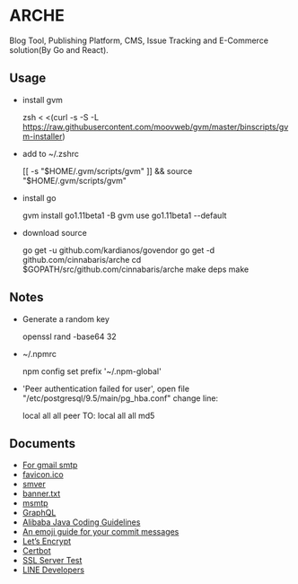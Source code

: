 # ARCHE

 Blog Tool, Publishing Platform, CMS, Issue Tracking and E-Commerce solution(By Go and React).

## Usage

-   install gvm


    zsh < <(curl -s -S -L https://raw.githubusercontent.com/moovweb/gvm/master/binscripts/gvm-installer)

-   add to ~/.zshrc


    [[ -s "$HOME/.gvm/scripts/gvm" ]] && source "$HOME/.gvm/scripts/gvm"

-   install go


    gvm install go1.11beta1 -B
    gvm use go1.11beta1 --default

-   download source


    go get -u github.com/kardianos/govendor
    go get -d github.com/cinnabaris/arche
    cd $GOPATH/src/github.com/cinnabaris/arche
    make deps
    make

## Notes

-   Generate a random key


    openssl rand -base64 32

-   ~/.npmrc


    npm config set prefix '~/.npm-global'

-   'Peer authentication failed for user', open file "/etc/postgresql/9.5/main/pg_hba.conf" change line:


    local   all             all                                     peer
    TO:
    local   all             all                                     md5

## Documents

-   [For gmail smtp](http://stackoverflow.com/questions/20337040/gmail-smtp-debug-error-please-log-in-via-your-web-browser)
-   [favicon.ico](http://icoconvert.com/)
-   [smver](http://semver.org/)
-   [banner.txt](http://patorjk.com/software/taag/)
-   [msmtp](https://wiki.archlinux.org/index.php/msmtp)
-   [GraphQL](https://graphql.org/learn/)
-   [Alibaba Java Coding Guidelines](https://github.com/alibaba/p3c)
-   [An emoji guide for your commit messages](https://gitmoji.carloscuesta.me/)
-   [Let’s Encrypt](https://letsencrypt.org/)
-   [Certbot](https://certbot.eff.org/)
-   [SSL Server Test](https://www.ssllabs.com/ssltest/index.html)
-   [LINE Developers](https://developers.line.me/en/)
